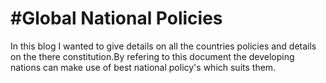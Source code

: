 #Global National Policies  
======================

In this blog I wanted to give details on all the countries policies and details on the there constitution.By refering to this document the developing nations can make use of best national policy's which suits them.

